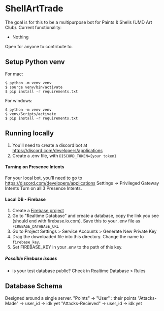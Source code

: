 # ShellArtTrade
The goal is for this to be a multipurpose bot for Paints & Shells (UMD Art Club). Current functionality:
* Nothing

Open for anyone to contribute to.
## Setup Python venv
For mac:
```
$ python -m venv venv
$ source venv/bin/activate
$ pip install -r requirements.txt
```

For windows:
```
$ python -m venv venv
$ venv/Scripts/activate
$ pip install -r requirements.txt
```
## Running locally
1. You'll need to create a discord bot at https://discord.com/developers/applications
2. Create a .env file, with `DISCORD_TOKEN={your token}`

#### Turning on Presence Intents
For your local bot, you'll need to go to https://discord.com/developers/applications
Settings -> Privileged Gateway Intents
Turn on all 3 Presence Intents.

#### Local DB - Firebase
1. Create a [Firebase project](https://console.firebase.google.com/u/0/)
2. Go to "Realtime Database" and create a database, copy the link you see (should end with firebase.io.com). Save this to your .env file as `FIREBASE_DATABASE_URL`
3. Go to Project Settings > Service Accounts > Generate New Private Key
4. Drag the downloaded file into this directory. Change the name to `firebase_key`. 
5. Set FIREBASE_KEY in your .env to the path of this key. 

##### Possible Firebase issues
* is your test database public? Check in Realtime Database > Rules

## Database Schema
Designed around a single server.
"Points" -> "User" : their points
"Attacks-Made" -> user_id -> idk yet
"Attacks-Recieved" -> user_id -> idk yet
